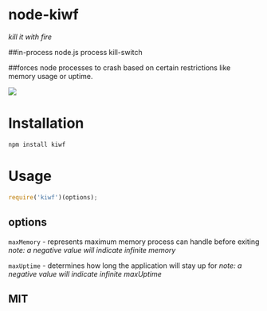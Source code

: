 # node-kiwf

*kill it with fire*

##in-process node.js process kill-switch

##forces node processes to crash based on certain restrictions like memory usage or uptime.

<img src="http://emotibot.net/pix/444.gif"></img>

# Installation

    npm install kiwf

# Usage

```js
require('kiwf')(options);
```

## options

 `maxMemory` - represents maximum memory process can handle before exiting 
 *note: a negative value will indicate infinite memory*
 
 `maxUptime` - determines how long the application will stay up for
 *note: a negative value will indicate infinite maxUptime*

## MIT